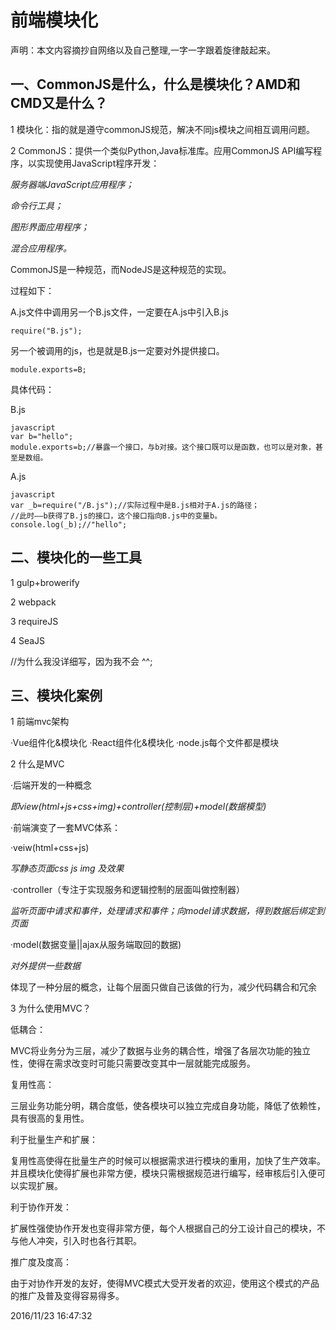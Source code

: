 # 前端模块化 #

声明：本文内容摘抄自网络以及自己整理,一字一字跟着旋律敲起来。 

## 一、CommonJS是什么，什么是模块化？AMD和CMD又是什么？ ##

1 模块化：指的就是遵守commonJS规范，解决不同js模块之间相互调用问题。

2 CommonJS：提供一个类似Python,Java标准库。应用CommonJS API编写程序，以实现使用JavaScript程序开发：

*服务器端JavaScript应用程序；*
	
*命令行工具；*
	
*图形界面应用程序；*
	
*混合应用程序。*

CommonJS是一种规范，而NodeJS是这种规范的实现。

过程如下：

A.js文件中调用另一个B.js文件，一定要在A.js中引入B.js

	require("B.js");

另一个被调用的js，也是就是B.js一定要对外提供接口。

	module.exports=B;
	
具体代码：

B.js

	javascript
	var b="hello";
	module.exports=b;//暴露一个接口，与b对接。这个接口既可以是函数，也可以是对象，甚至是数组。

A.js

	javascript
	var _b=require("/B.js");//实际过程中是B.js相对于A.js的路径；
	//此时——b获得了B.js的接口，这个接口指向B.js中的变量b。
	console.log(_b);//"hello";

## 二、模块化的一些工具 ##

1 gulp+browerify

2 webpack

3 requireJS

4 SeaJS

//为什么我没详细写，因为我不会 ^^;

## 三、模块化案例 ## 

1 前端mvc架构

·Vue组件化&模块化
·React组件化&模块化
·node.js每个文件都是模块

2 什么是MVC

·后端开发的一种概念

*即view(html+js+css+img)+controller(控制层)+model(数据模型)*

·前端演变了一套MVC体系：

·veiw(html+css+js)

*写静态页面css js img 及效果*

·controller（专注于实现服务和逻辑控制的层面叫做控制器）

*监听页面中请求和事件，处理请求和事件；向model请求数据，得到数据后绑定到页面*

·model(数据变量||ajax从服务端取回的数据)

*对外提供一些数据*


体现了一种分层的概念，让每个层面只做自己该做的行为，减少代码耦合和冗余

3 为什么使用MVC？

低耦合：

MVC将业务分为三层，减少了数据与业务的耦合性，增强了各层次功能的独立性，使得在需求改变时可能只需要改变其中一层就能完成服务。

复用性高：

三层业务功能分明，耦合度低，使各模块可以独立完成自身功能，降低了依赖性，具有很高的复用性。

利于批量生产和扩展：

复用性高使得在批量生产的时候可以根据需求进行模块的重用，加快了生产效率。并且模块化使得扩展也非常方便，模块只需根据规范进行编写，经审核后引入便可以实现扩展。

利于协作开发：

扩展性强使协作开发也变得非常方便，每个人根据自己的分工设计自己的模块，不与他人冲突，引入时也各行其职。

推广度及度高：

由于对协作开发的友好，使得MVC模式大受开发者的欢迎，使用这个模式的产品的推广及普及变得容易得多。


2016/11/23 16:47:32 










